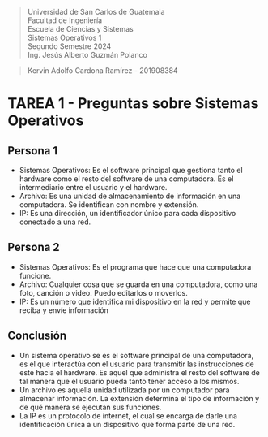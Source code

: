 > Universidad de San Carlos de Guatemala    
> Facultad de Ingeniería <br>
> Escuela de Ciencias y Sistemas <br>
> Sistemas Operativos 1 <br>
> Segundo Semestre 2024<br>
> Ing. Jesús Alberto Guzmán Polanco <br>

> Kervin Adolfo Cardona Ramírez - 201908384

# **TAREA 1 - Preguntas sobre Sistemas Operativos**

## Persona 1
* Sistemas Operativos: Es el software principal que gestiona tanto el hardware como el resto del software de una computadora. Es el intermediario entre el usuario y el hardware.
* Archivo: Es una unidad de almacenamiento de información en una computadora. Se identifican con nombre y extensión.
* IP: Es una dirección, un identificador único para cada dispositivo conectado a una red.

## Persona 2
* Sistemas Operativos: Es el programa que hace que una computadora funcione.
* Archivo: Cualquier cosa que se guarda en una computadora, como una foto, canción o video. Puedo editarlos o moverlos.
* IP: Es un número que identifica mi dispositivo en la red y permite que reciba y envíe información

## Conclusión
* Un sistema operativo se es el software principal de una computadora, es el que interactúa con el usuario para transmitir las instrucciones de este hacia el hardware. Es aquel que administra el resto del software de tal manera que el usuario pueda tanto tener acceso a los mismos.
* Un archivo es aquella unidad utilizada por un computador para almacenar información. La extensión determina el tipo de información y de qué manera se ejecutan sus funciones.
* La IP es un protocolo de internet, el cual se encarga de darle una identificación única a un dispositivo que forma parte de una red.
